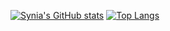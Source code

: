 
[![Synia's GitHub stats](https://github-readme-stats.vercel.app/api?username=Synia-L&hide=stars,contribs,prs&count_private=true&show_icons=true&theme=merko)](https://github.com/Synia-L/github-readme-stats)
[![Top Langs](https://github-readme-stats.vercel.app/api/top-langs/?username=Synia-L&layout=compact)](https://github.com/Synia-L/github-readme-stats)
<!--
**Synia-L/Synia-L** is a ✨ _special_ ✨ repository because its `README.md` (this file) appears on your GitHub profile.

Here are some ideas to get you started:

- 🔭 I’m currently working on ...
- 🌱 I’m currently learning ...
- 👯 I’m looking to collaborate on ...
- 🤔 I’m looking for help with ...
- 💬 Ask me about ...
- 📫 How to reach me: ...
- 😄 Pronouns: ...
- ⚡ Fun fact: ...
-->
